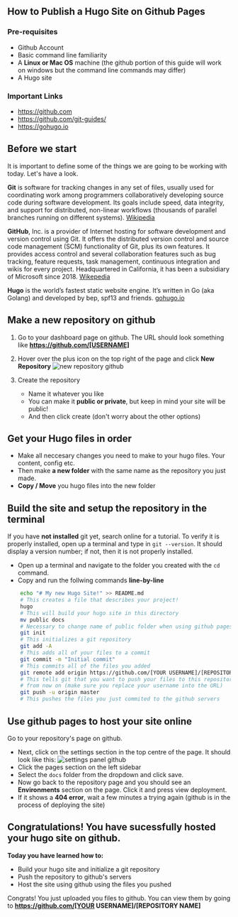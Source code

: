 ## How to Publish a Hugo Site on Github Pages

### Pre-requisites

- Github Account
- Basic command line familiarity
- A **Linux or Mac OS** machine (the github portion of this guide will work on windows but the command line commands may differ)
- A Hugo site

### Important Links

- <https://github.com>
- <https://github.com/git-guides/>
- <https://gohugo.io>

## Before we start

It is important to define some of the things we are going to be working with today. Let's have a look.

**Git** is software for tracking changes in any set of files, usually used for coordinating work among programmers collaboratively developing source code during software development. Its goals include speed, data integrity, and support for distributed, non-linear workflows (thousands of parallel branches running on different systems). [Wikipedia](https://en.wikipedia.org/wiki/Git)

**GitHub**, Inc. is a provider of Internet hosting for software development and version control using Git. It offers the distributed version control and source code management (SCM) functionality of Git, plus its own features. It provides access control and several collaboration features such as bug tracking, feature requests, task management, continuous integration and wikis for every project. Headquartered in California, it has been a subsidiary of Microsoft since 2018. [Wikepedia](https://en.wikipedia.org/wiki/GitHub)

**Hugo** is the world’s fastest static website engine. It’s written in Go (aka Golang) and developed by bep, spf13 and friends. [gohugo.io](https://gohugo.io/documentation/)

## Make a new repository on github

1. Go to your dashboard page on github. The URL should look something like **https://github.com/[USERNAME]**

2. Hover over the plus icon on the top right of the page and click **New Repository**
   ![new repository github](https://i.imgur.com/7CzvU3Z.png)

3. Create the repository
   - Name it whatever you like
   - You can make it **public or private**, but keep in mind your site will be public!
   - And then click create (don't worry about the other options)

## Get your Hugo files in order

- Make all neccesary changes you need to make to your hugo files. Your content, config etc.
- Then make **a new folder** with the same name as the repository you just made.
- **Copy / Move** you hugo files into the new folder

## Build the site and setup the repository in the terminal

If you have **not installed** git yet, search online for a tutorial. To verify it is properly installed, open up a terminal and type in `git --version`. It should display a version number; if not, then it is not properly installed.

- Open up a terminal and navigate to the folder you created with the `cd` command.
- Copy and run the follwing commands **line-by-line**
```bash
    echo "# My new Hugo Site!" >> README.md
    # This creates a file that describes your project!
    hugo
    # This will build your hugo site in this directory
    mv public docs
    # Necessary to change name of public folder when using github pages
    git init
    # This initializes a git repository
    git add -A
    # This adds all of your files to a commit
    git commit -m "Initial commit"
    # This commits all of the files you added
    git remote add origin https://github.com/[YOUR USERNAME]/[REPOSITORY NAME].git
    # This tells git that you want to push your files to this repository
    # from now on (make sure you replace your username into the URL)
    git push -u origin master
    # This pushes the files you just commited to the github servers
```

## Use github pages to host your site online

Go to your repository's page on github.

- Next, click on the settings section in the top centre of the page. It should look like this:
  ![settings panel github](https://i.imgur.com/z3hh8EI.png)
- Click the pages section on the left sidebar
- Select the `docs` folder from the dropdown and click save.
- Now go back to the repository page and you should see an **Environments** section on the page. Click it and press view deployment.
- If it shows a **404 error**, wait a few minutes a trying again (github is in the process of deploying the site)

## Congratulations! You have sucessfully hosted your hugo site on github.

**Today you have learned how to:**

- Build your hugo site and initialize a git repository
- Push the repository to github's servers
- Host the site using github using the files you pushed

Congrats! You just uploaded you files to github. You can view them by going to **https://github.com/[YOUR USERNAME]/[REPOSITORY NAME]** 